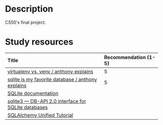 # Description
CS50's final project.

# Study resources
| Title | Recommendation (1-5) |
| :---  | :---                 |
| [virtualenv vs. venv / anthony explains](https://youtu.be/MGTX5qI2Jts?si=PZ0SO3RKEMPcaUJB) | 5 |
| [sqlite is my favorite database / anthony explains](https://youtu.be/jH39c5-y6kg?si=S1iFA3KBPnfTf9pc) | 5 |
| [SQLite documentation](https://www.sqlite.org/docs.html) |  |
| [sqlite3 — DB-API 2.0 interface for SQLite databases](https://docs.python.org/3/library/sqlite3.html) |  |
| [SQLAlchemy Unified Tutorial](https://docs.sqlalchemy.org/en/20/tutorial/) |  |
